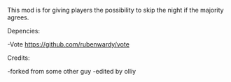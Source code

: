 This mod is for giving players the possibility to skip the night if the majority agrees.

Depencies:

-Vote https://github.com/rubenwardy/vote

Credits:

-forked from some other guy
-edited by olliy
